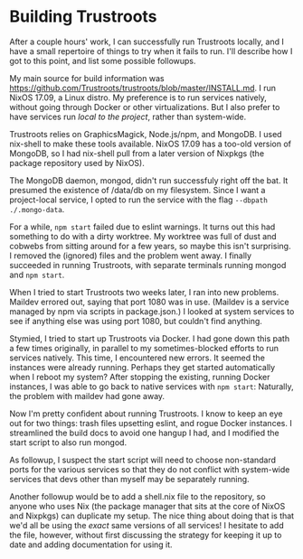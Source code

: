 # Building Trustroots

After a couple hours' work, I can successfully run Trustroots locally, and I
have a small repertoire of things to try when it fails to run. I'll describe how
I got to this point, and list some possible followups.

My main source for build information was
https://github.com/Trustroots/trustroots/blob/master/INSTALL.md.
I run NixOS 17.09, a Linux distro. My preference is to run services natively,
without going through Docker or other virtualizations. But I also prefer to have
services run *local to the project*, rather than system-wide.

Trustroots relies on GraphicsMagick, Node.js/npm, and MongoDB. I used nix-shell
to make these tools available. NixOS 17.09 has a too-old version of MongoDB, so
I had nix-shell pull from a later version of Nixpkgs (the package repository
used by NixOS).

The MongoDB daemon, mongod, didn't run successfuly right off the bat. It
presumed the existence of /data/db on my filesystem. Since I want a
project-local service, I opted to run the service with the flag
`--dbpath ./.mongo-data`.

For a while, `npm start` failed due to eslint warnings. It turns out this had
something to do with a dirty worktree. My worktree was full of dust and cobwebs
from sitting around for a few years, so maybe this isn't surprising. I removed
the (ignored) files and the problem went away. I finally succeeded in running
Trustroots, with separate terminals running mongod and `npm start`.

When I tried to start Trustroots two weeks later, I ran into new problems.
Maildev errored out, saying that port 1080 was in use. (Maildev is a service
managed by npm via scripts in package.json.) I looked at system services to see
if anything else was using port 1080, but couldn't find anything.

Stymied, I tried to start up Trustroots via Docker. I had gone down this path a
few times originally, in parallel to my sometimes-blocked efforts to run
services natively. This time, I encountered new errors. It seemed the instances
were already running. Perhaps they get started automatically when I reboot my
system? After stopping the existing, running Docker instances, I was able to go
back to native services with `npm start`: Naturally, the problem with maildev
had gone away.

Now I'm pretty confident about running Trustroots. I know to keep an eye out for
two things: trash files upsetting eslint, and rogue Docker instances. I
streamlined the build docs to avoid one hangup I had, and I modified the start
script to also run mongod.

As followup, I suspect the start script will need to choose non-standard ports
for the various services so that they do not conflict with system-wide services
that devs other than myself may be separately running.

Another followup would be to add a shell.nix file to the repository, so anyone
who uses Nix (the package manager that sits at the core of NixOS and Nixpkgs)
can duplicate my setup. The nice thing about doing that is that we'd all be
using the *exact* same versions of all services! I hesitate to add the file,
however, without first discussing the strategy for keeping it up to date and
adding documentation for using it.
